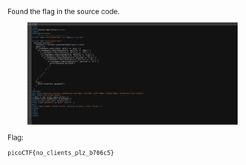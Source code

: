 Found the flag in the source code.

<figure><img src="./flag.png"></figure>

Flag:
```
picoCTF{no_clients_plz_b706c5}
```